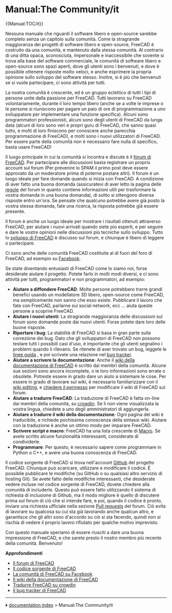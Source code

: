 # Manual:The Community/it
{{Manual:TOC/it}}

Nessuna manuale che riguardi il software libero e open-source sarebbe completo senza un capitolo sulla comunità. Come la stragrande maggioranza dei progetti di software libero e open-source, FreeCAD è costruito da una comunità, e mantenuto dalla stessa comunità. Al contrario di una ditta opaca, sconosciuta, impersonale e inaccessibile che sovente si trova alla base del software commerciale, le comunità di software libero e open-source sono spazi aperti, dove gli utenti sono i benvenuti, e dove è possibile ottenere risposte molto veloci, e anche esprimere la propria opinione sullo sviluppo del software stesso. Inoltre, si è più che benvenuti se si vuole partecipare, ci sono attività per tutti.

La nostra comunità è crescente, ed è un gruppo eclettico di tutti i tipi di persone unite dalla passione per FreeCAD. Tutti lavorano su FreeCAD volontariamente, durante il loro tempo libero (anche se a volte le imprese o le persone si riuniscono per pagare un paio di ore di programmazione a uno sviluppatore per implementare una funzione specifica). Alcuni sono programmatori professionisti, alcuni sono degli utenti di FreeCAD da lunga data (alcuni di loro sono veri e propri guru di FreeCAD, che sanno quasi tutto, e molti di loro finiscono per conoscere anche parecchia programmazione di FreeCAD), e molti sono i nuovi utilizzatori di FreeCAD. Per essere parte della comunità non è necessario fare nulla di specifico, basta usare FreeCAD!

Il luogo principale in cui la comunità si incontra e discute è il [forum di FreeCAD](https://forum.freecad.org). Per partecipare alle discussioni basta registrare un proprio account sul forum (Per prevenire lo SPAM il primo post deve essere approvato da un moderatore prima di poterne postare altri). Il forum è un luogo ideale per fare domande quando si inizia con FreeCAD. A condizione di aver fatto una buona domanda (assicuratevi di aver letto la pagina delle [regole](https://forum.freecad.org/viewtopic.php?f=3&t=2264) del forum in quanto contiene informazioni utili per trasformare la vostra domanda in una buona domanda), di solito si ottengono diverse risposte entro un\'ora. Se pensate che qualcuno potrebbe avere già posto la vostra stessa domanda, fate una ricerca, la risposta potrebbe già essere presente.

Il forum è anche un luogo ideale per mostrare i risultati ottenuti attraverso FreeCAD, per aiutare i nuovi arrivati quando siete più esperti, e per seguire e dare le vostre opinioni nelle discussioni più tecniche sullo sviluppo. Tutto lo [sviluppo di FreeCAD](https://forum.freecad.org/viewforum.php?f=6) è discusso sul forum, e chiunque è libero di leggere o partecipare.

Ci sono anche delle comunità FreeCAD costituite al di fuori del foro di FreeCAD, ad esempio su [Facebook](https://www.facebook.com/FreeCAD).

Se state diventando entusiasti di FreeCAD come lo siamo noi, forse desiderate aiutare il progetto. Potete farlo in molti modi diversi, e ci sono attività per tutti, programmatori e non programmatori, ad esempio:

-   **Aiutare a diffondere FreeCAD**: Molte persone potrebbero trarre grandi benefici usando un modellatore 3D libero, open-source come FreeCAD, ma semplicemente non sanno che esso esiste. Pubblicare il lavoro che fate con FreeCAD, parlarne sui social network, ecc \... aiuta queste persone a scoprire FreeCAD.
-   **Aiutare i nuovi utenti**: La stragrande maggioranza delle discussioni sul forum sono domande poste dai nuovi utenti. Forse potete dare loro delle buone risposte.
-   **Riportare i bug**: La stabilità di FreeCAD si basa in gran parte sulla correzione dei bug. Dato che gli sviluppatori di FreeCAD non possono testare tutti i possibili casi d\'uso, è importante che gli utenti segnalino i problemi quando li rilevano. Se ritenete di aver trovato un bug, leggete le [linee guida](https://forum.freecad.org/viewtopic.php?f=3&t=5236) , e poi scrivete una relazione nel [bug tracker](https://github.com/FreeCAD/FreeCAD/issues).
-   **Aiutare a scrivere la documentazione**: Anche il [wiki della documentazione di FreeCAD](https://www.freecad.org/wiki) è scritto dai membri della comunità. Alcune sue sezioni sono ancora incomplete, o le loro informazioni sono errate o obsolete. Potreste essere in grado dare un aiuto a sistemare le cose. Per essere in grado di lavorare sul wiki, è necessario familiarizzare con il [wiki editing](https://www.mediawiki.org/wiki/Help:Editing_pages), e [chiedere il permesso](https://forum.freecad.org/viewforum.php?f=21) per modificare il wiki di FreeCAD sul forum.
-   **Aiutare a tradurre FreeCAD**: La traduzione di FreeCAD è fatta on-line dai membri della comunità, su [crowdin](https://crowdin.com/project/freecad). Se lì non viene visualizzata la vostra lingua, chiedete a uno degli amministratori di aggiungerla.
-   **Aiutare a tradurre il wiki della documentazione**: Ogni pagina del wiki è traducibile, e richiede pochissima conoscenza della sintassi wiki. Aiutare con la traduzione è anche un ottimo modo per imparare FreeCAD.
-   **Scrivere script e macro**: FreeCAD ha una lista crescente di [Macro](Macros_recipes/it.md). Se avete scritto alcune funzionalità interessanti, considerate di condividerle.
-   **Programmare**: Per questo, è necessario sapere come programmare in Python o C++, e avere una buona conoscenza di FreeCAD.

Il codice sorgente di FreeCAD si trova nell\'account [Github](https://github.com/FreeCAD/FreeCAD) del progetto FreeCAD. Chiunque può scaricare, utilizzare e modificare il codice. È possibile pubblicare le modifiche (su GitHub o su qualsiasi altro servizio di hosting Git). Se avete fatto delle modifiche interessanti, che desiderate vedere incluse nel codice sorgente di FreeCAD, dovete chiedere alla comunità di includerle. Questo può essere fatto utilizzando il sistema di richiesta di inclusione di Github, ma il modo migliore è quello di discutere prima sul forum di ciò che si intende fare, e poi, quando il codice è pronto, inviare una richiesta ufficiale nella sezione [Pull requests](https://forum.freecad.org/viewforum.php?f=17) del forum. Ciò evita di lavorare su qualcosa su cui sta già lavorando anche qualcun altro, e garantisce che gli altri sono d\'accordo su ciò si sta facendo, quindi non si rischia di vedere il proprio lavoro rifiutato per qualche motivo imprevisto.

Con questo manuale speriamo di essere riusciti a dare una buona impressione di FreeCAD, e che sarete presto il nostro membro più recente della comunità. Benvenuto!

**Approfondimenti**

-   [Il forum di FreeCAD](https://forum.freecad.org)
-   [Il codice sorgente di FreeCAD](https://github.com/FreeCAD/FreeCAD)
-   [La comunità di FreeCAD su Facebook](https://www.facebook.com/FreeCAD)
-   [Il wiki della documentazione di FreeCAD](https://www.freecad.org/wiki)
-   [Tradurre FreeCAD su crowdin](https://crowdin.com/project/freecad)
-   [Il bug tracker di FreeCAD](https://github.com/FreeCAD/FreeCAD/issues)



---
⏵ [documentation index](../README.md) > Manual:The Community/it

